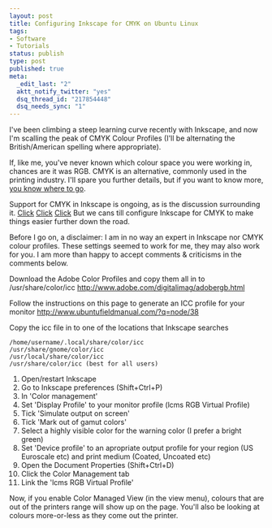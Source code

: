 ```yaml
--- 
layout: post
title: Configuring Inkscape for CMYK on Ubuntu Linux
tags: 
- Software
- Tutorials
status: publish
type: post
published: true
meta: 
  _edit_last: "2"
  aktt_notify_twitter: "yes"
  dsq_thread_id: "217854448"
  dsq_needs_sync: "1"
---
```

I've been climbing a steep learning curve recently with Inkscape, and now I'm scalling the peak of CMYK Colour Profiles (I'll be alternating the British/American spelling where appropriate).

If, like me, you've never known which colour space you were working in, chances are it was RGB. CMYK is an alternative, commonly used in the printing industry. I'll spare you further details, but if you want to know more, <a href="http://lmgtfy.com/?q=RGB+CMYK">you know where to go</a>.

Support for CMYK in Inkscape is ongoing, as is the discussion surrounding it. <a href="http://wiki.inkscape.org/wiki/index.php/InkscapeColor">Click</a> <a href="http://codewideopen.blogspot.com/2008/11/svg-chicken-and-cmyk-egg.html">Click</a> <a href="http://en.flossmanuals.net/Inkscape/ColorManagement">Click</a> But we cans till configure Inkscape for CMYK to make things easier further down the road.

Before I go on, a disclaimer: I am in no way an expert in Inkscape nor CMYK colour profiles. These settings seemed to work for me, they may also work for you. I am more than happy to accept comments &amp; criticisms in the comments below.

Download the Adobe Color Profiles and copy them all in to /usr/share/color/icc
<a href="http://www.adobe.com/digitalimag/adobergb.html">http://www.adobe.com/digitalimag/adobergb.html</a>

Follow the instructions on this page to generate an ICC profile for your monitor
<a href="http://www.ubuntufieldmanual.com/?q=node/38">http://www.ubuntufieldmanual.com/?q=node/38</a>

Copy the icc file in to one of the locations that Inkscape searches

    /home/username/.local/share/color/icc
    /usr/share/gnome/color/icc
    /usr/local/share/color/icc
    /usr/share/color/icc (best for all users)

<ol>
	<li>Open/restart Inkscape</li>
	<li>Go to Inkscape preferences (Shift+Ctrl+P)</li>
	<li>In 'Color management'</li>
	<li>Set 'Display Profile' to your monitor profile (lcms RGB Virtual Profile)</li>
	<li>Tick 'Simulate output on screen'</li>
	<li>Tick 'Mark out of gamut colors'</li>
	<li>Select a highly visible color for the warning color (I prefer a bright green)</li>
	<li>Set 'Device profile' to an apropriate output profile for your region (US Euroscale etc) and print medium (Coated, Uncoated etc)</li>
	<li>Open the Document Properties (Shift+Ctrl+D)</li>
	<li>Click the Color Management tab</li>
	<li>Link the 'lcms RGB Virtual Profile'</li>
</ol>
Now, if you enable Color Managed View (in the view menu), colours that are out of the printers range will show up on the page. You'll also be looking at colours more-or-less as they come out the printer.
